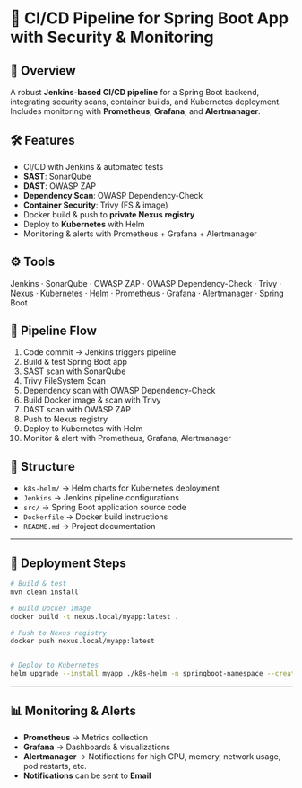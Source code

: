 # 🚀 CI/CD Pipeline for Spring Boot App with Security & Monitoring

## 📌 Overview
A robust **Jenkins-based CI/CD pipeline** for a Spring Boot backend, integrating security scans, container builds, and Kubernetes deployment. Includes monitoring with **Prometheus**, **Grafana**, and **Alertmanager**.

## 🛠 Features
- CI/CD with Jenkins & automated tests
- **SAST**: SonarQube
- **DAST**: OWASP ZAP
- **Dependency Scan**: OWASP Dependency-Check
- **Container Security**: Trivy (FS & image)
- Docker build & push to **private Nexus registry**
- Deploy to **Kubernetes** with Helm
- Monitoring & alerts with Prometheus + Grafana + Alertmanager

## ⚙️ Tools
Jenkins · SonarQube · OWASP ZAP · OWASP Dependency-Check · Trivy · Nexus · Kubernetes · Helm · Prometheus · Grafana · Alertmanager · Spring Boot

## 🔄 Pipeline Flow
1. Code commit → Jenkins triggers pipeline  
2. Build & test Spring Boot app  
3. SAST scan with SonarQube  
4. Trivy FileSystem Scan
5. Dependency scan with OWASP Dependency-Check  
6. Build Docker image & scan with Trivy  
7. DAST scan with OWASP ZAP
8. Push to Nexus registry
9. Deploy to Kubernetes with Helm  
10. Monitor & alert with Prometheus, Grafana, Alertmanager  

## 📂 Structure
- `k8s-helm/` → Helm charts for Kubernetes deployment  
- `Jenkins` → Jenkins pipeline configurations  
- `src/` → Spring Boot application source code  
- `Dockerfile` → Docker build instructions  
- `README.md` → Project documentation
---

## 🚀 Deployment Steps
```bash
# Build & test
mvn clean install

# Build Docker image
docker build -t nexus.local/myapp:latest .

# Push to Nexus registry
docker push nexus.local/myapp:latest


# Deploy to Kubernetes
helm upgrade --install myapp ./k8s-helm -n springboot-namespace --create-namespace

```

---
## 📊 Monitoring & Alerts

- **Prometheus** → Metrics collection  
- **Grafana** → Dashboards & visualizations  
- **Alertmanager** → Notifications for high CPU, memory, network usage, pod restarts, etc.  
- **Notifications** can be sent to **Email**

